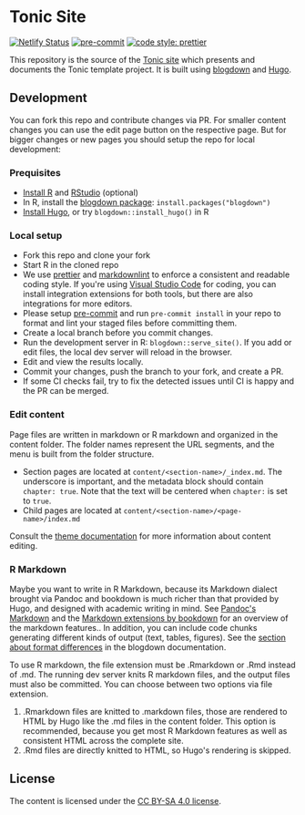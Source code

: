 # Tonic Site

[![Netlify Status](https://api.netlify.com/api/v1/badges/19f789eb-dc29-44bf-bd8f-c676f7eeeb27/deploy-status)](https://app.netlify.com/sites/gin-tonic/deploys)
[![pre-commit](https://img.shields.io/badge/pre--commit-enabled-brightgreen?logo=pre-commit&logoColor=white)](https://github.com/pre-commit/pre-commit)
[![code style: prettier](https://img.shields.io/badge/code_style-prettier-ff69b4.svg?style=flat-square)](https://github.com/prettier/prettier)

This repository is the source of the [Tonic site]
which presents and documents the Tonic template project.
It is built using [blogdown] and [Hugo].

## Development

You can fork this repo and contribute changes via PR.
For smaller content changes you can use the edit page button on the respective page.
But for bigger changes or new pages you should setup the repo for local development:

### Prequisites

- [Install R][r] and [RStudio] (optional)
- In R, install the [blogdown package][blogdown]: `install.packages("blogdown")`
- [Install Hugo][hugo], or try `blogdown::install_hugo()` in R

### Local setup

- Fork this repo and clone your fork
- Start R in the cloned repo
- We use [prettier] and [markdownlint] to enforce a consistent and readable coding style.
  If you're using [Visual Studio Code][vscode] for coding, you can install integration extensions for both tools,
  but there are also integrations for more editors.
- Please setup [pre-commit] and run `pre-commit install` in your repo
  to format and lint your staged files before committing them.
- Create a local branch before you commit changes.
- Run the development server in R: `blogdown::serve_site()`.
  If you add or edit files, the local dev server will reload in the browser.
- Edit and view the results locally.
- Commit your changes, push the branch to your fork, and create a PR.
- If some CI checks fail, try to fix the detected issues until CI is happy and the PR can be merged.

### Edit content

Page files are written in markdown or R markdown and organized in the content folder.
The folder names represent the URL segments, and the menu is built from the folder structure.

- Section pages are located at `content/<section-name>/_index.md`.
  The underscore is important, and the metadata block should contain `chapter: true`.
  Note that the text will be centered when `chapter:` is set to `true`.
- Child pages are located at `content/<section-name>/<page-name>/index.md`

Consult the [theme documentation] for more information about content editing.

### R Markdown

Maybe you want to write in R Markdown, because its Markdown dialect brought via Pandoc and bookdown is much richer
than that provided by Hugo, and designed with academic writing in mind.
See [Pandoc's Markdown] and the [Markdown extensions by bookdown] for an overview of the markdown features..
In addition, you can include code chunks generating different kinds of output (text, tables, figures).
See the [section about format differences][format differences] in the blogdown documentation.

To use R markdown, the file extension must be .Rmarkdown or .Rmd instead of .md.
The running dev server knits R markdown files, and the output files must also be committed.
You can choose between two options via file extension.

1. .Rmarkdown files are knitted to .markdown files,
   those are rendered to HTML by Hugo like the .md files in the content folder.
   This option is recommended, because you get most R Markdown features as well as consistent HTML across the complete site.
2. .Rmd files are directly knitted to HTML, so Hugo's rendering is skipped.

## License

The content is licensed under the [CC BY-SA 4.0 license].

[tonic site]: https://gin-tonic.netlify.app
[blogdown]: https://github.com/rstudio/blogdown
[hugo]: https://gohugo.io/
[r]: https://cran.r-project.org
[rstudio]: https://www.rstudio.com/products/rstudio/download/#download
[theme documentation]: https://themes.gohugo.io//theme/hugo-theme-learn/en
[pre-commit]: https://pre-commit.com
[prettier]: http://prettier.io
[markdownlint]: https://github.com/DavidAnson/markdownlint
[vscode]: https://code.visualstudio.com
[pandoc's markdown]: https://pandoc.org/MANUAL.html#pandocs-markdown
[markdown extensions by bookdown]: https://bookdown.org/yihui/bookdown/markdown-extensions-by-bookdown.html
[format differences]: https://bookdown.org/yihui/blogdown/output-format.html
[cc by-sa 4.0 license]: https://creativecommons.org/licenses/by-sa/4.0/
